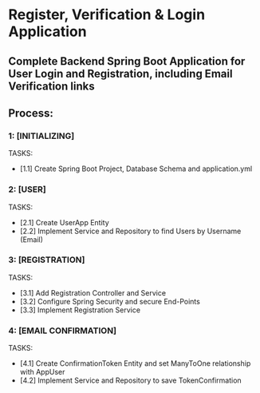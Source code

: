 # Register, Verification & Login Application
## Complete Backend Spring Boot Application for User Login and Registration, including Email Verification links

## Process:

### 1: [INITIALIZING]
TASKS:
- [1.1] Create Spring Boot Project, Database Schema and application.yml

### 2: [USER]
TASKS:
- [2.1] Create UserApp Entity
- [2.2] Implement Service and Repository to find Users by Username (Email)

### 3: [REGISTRATION]
TASKS:
- [3.1] Add Registration Controller and Service
- [3.2] Configure Spring Security and secure End-Points
- [3.3] Implement Registration Service 

### 4: [EMAIL CONFIRMATION]
TASKS:
- [4.1] Create ConfirmationToken Entity and set ManyToOne relationship with AppUser
- [4.2] Implement Service and Repository to save TokenConfirmation

